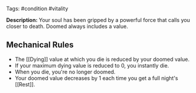 Tags: #condition #vitality 

 **Description:** Your soul has been gripped by a powerful force that calls you closer to death. Doomed always includes a value. 
 
## Mechanical Rules

- The [[Dying]] value at which you die is reduced by your doomed value.
- If your maximum dying value is reduced to 0, you instantly die.
- When you die, you're no longer doomed.  
- Your doomed value decreases by 1 each time you get a full night's [[Rest]].